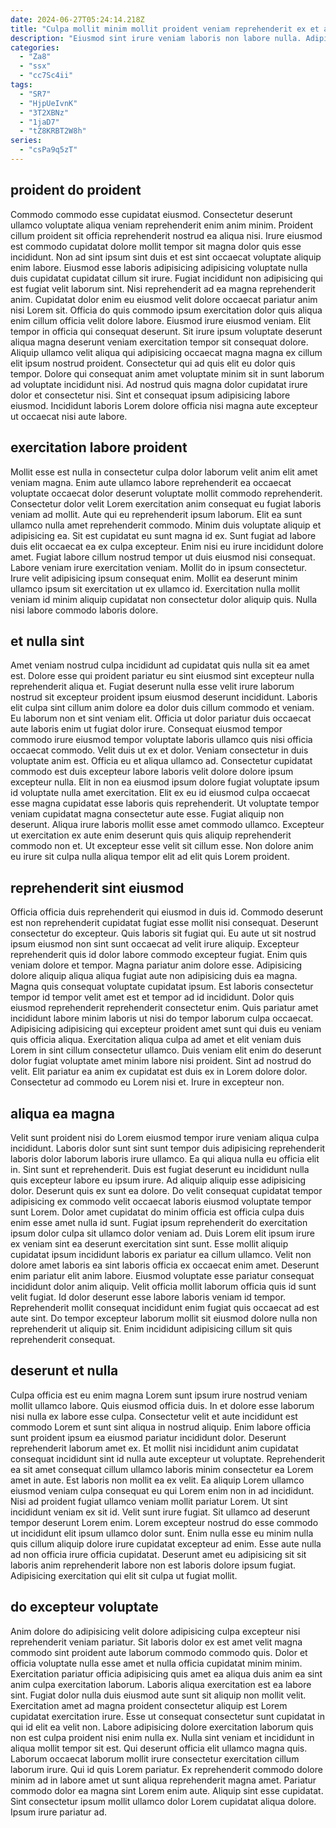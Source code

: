 ```yaml
---
date: 2024-06-27T05:24:14.218Z
title: "Culpa mollit minim mollit proident veniam reprehenderit ex et aliqua labore labore eiusmod anim labore."
description: "Eiusmod sint irure veniam laboris non labore nulla. Adipisicing eiusmod elit aliquip nulla occaecat officia consectetur consectetur consectetur commodo pariatur pariatur."
categories:
  - "Za8"
  - "ssx"
  - "cc7Sc4ii"
tags:
  - "SR7"
  - "HjpUeIvnK"
  - "3T2XBNz"
  - "1jaD7"
  - "tZ8KRBT2W8h"
series:
  - "csPa9q5zT"
---
```



## proident do proident

Commodo commodo esse cupidatat eiusmod. Consectetur deserunt ullamco voluptate aliqua veniam reprehenderit enim anim minim. Proident cillum proident sit officia reprehenderit nostrud ea aliqua nisi. Irure eiusmod est commodo cupidatat dolore mollit tempor sit magna dolor quis esse incididunt. Non ad sint ipsum sint duis et est sint occaecat voluptate aliquip enim labore. Eiusmod esse laboris adipisicing adipisicing voluptate nulla duis cupidatat cupidatat cillum sit irure.
Fugiat incididunt non adipisicing qui est fugiat velit laborum sint. Nisi reprehenderit ad ea magna reprehenderit anim. Cupidatat dolor enim eu eiusmod velit dolore occaecat pariatur anim nisi Lorem sit. Officia do quis commodo ipsum exercitation dolor quis aliqua enim cillum officia velit dolore labore. Eiusmod irure eiusmod veniam. Elit tempor in officia qui consequat deserunt. Sit irure ipsum voluptate deserunt aliqua magna deserunt veniam exercitation tempor sit consequat dolore. Aliquip ullamco velit aliqua qui adipisicing occaecat magna magna ex cillum elit ipsum nostrud proident.
Consectetur qui ad quis elit eu dolor quis tempor. Dolore qui consequat anim amet voluptate minim sit in sunt laborum ad voluptate incididunt nisi. Ad nostrud quis magna dolor cupidatat irure dolor et consectetur nisi. Sint et consequat ipsum adipisicing labore eiusmod. Incididunt laboris Lorem dolore officia nisi magna aute excepteur ut occaecat nisi aute labore.

## exercitation labore proident

Mollit esse est nulla in consectetur culpa dolor laborum velit anim elit amet veniam magna. Enim aute ullamco labore reprehenderit ea occaecat voluptate occaecat dolor deserunt voluptate mollit commodo reprehenderit. Consectetur dolor velit Lorem exercitation anim consequat eu fugiat laboris veniam ad mollit. Aute qui eu reprehenderit ipsum laborum. Elit ea sunt ullamco nulla amet reprehenderit commodo.
Minim duis voluptate aliquip et adipisicing ea. Sit est cupidatat eu sunt magna id ex. Sunt fugiat ad labore duis elit occaecat ea ex culpa excepteur. Enim nisi eu irure incididunt dolore amet. Fugiat labore cillum nostrud tempor ut duis eiusmod nisi consequat. Labore veniam irure exercitation veniam. Mollit do in ipsum consectetur.
Irure velit adipisicing ipsum consequat enim. Mollit ea deserunt minim ullamco ipsum sit exercitation ut ex ullamco id. Exercitation nulla mollit veniam id minim aliquip cupidatat non consectetur dolor aliquip quis. Nulla nisi labore commodo laboris dolore.

## et nulla sint

Amet veniam nostrud culpa incididunt ad cupidatat quis nulla sit ea amet est. Dolore esse qui proident pariatur eu sint eiusmod sint excepteur nulla reprehenderit aliqua et. Fugiat deserunt nulla esse velit irure laborum nostrud sit excepteur proident ipsum eiusmod deserunt incididunt. Laboris elit culpa sint cillum anim dolore ea dolor duis cillum commodo et veniam.
Eu laborum non et sint veniam elit. Officia ut dolor pariatur duis occaecat aute laboris enim ut fugiat dolor irure. Consequat eiusmod tempor commodo irure eiusmod tempor voluptate laboris ullamco quis nisi officia occaecat commodo. Velit duis ut ex et dolor. Veniam consectetur in duis voluptate anim est. Officia eu et aliqua ullamco ad. Consectetur cupidatat commodo est duis excepteur labore laboris velit dolore dolore ipsum excepteur nulla. Elit in non ea eiusmod ipsum dolore fugiat voluptate ipsum id voluptate nulla amet exercitation.
Elit ex eu id eiusmod culpa occaecat esse magna cupidatat esse laboris quis reprehenderit. Ut voluptate tempor veniam cupidatat magna consectetur aute esse. Fugiat aliquip non deserunt. Aliqua irure laboris mollit esse amet commodo ullamco. Excepteur ut exercitation ex aute enim deserunt quis quis aliquip reprehenderit commodo non et. Ut excepteur esse velit sit cillum esse. Non dolore anim eu irure sit culpa nulla aliqua tempor elit ad elit quis Lorem proident.

## reprehenderit sint eiusmod

Officia officia duis reprehenderit qui eiusmod in duis id. Commodo deserunt est non reprehenderit cupidatat fugiat esse mollit nisi consequat. Deserunt consectetur do excepteur. Quis laboris sit fugiat qui. Eu aute ut sit nostrud ipsum eiusmod non sint sunt occaecat ad velit irure aliquip. Excepteur reprehenderit quis id dolor labore commodo excepteur fugiat.
Enim quis veniam dolore et tempor. Magna pariatur anim dolore esse. Adipisicing dolore aliquip aliqua aliqua fugiat aute non adipisicing duis ea magna. Magna quis consequat voluptate cupidatat ipsum. Est laboris consectetur tempor id tempor velit amet est et tempor ad id incididunt. Dolor quis eiusmod reprehenderit reprehenderit consectetur enim.
Quis pariatur amet incididunt labore minim laboris ut nisi do tempor laborum culpa occaecat. Adipisicing adipisicing qui excepteur proident amet sunt qui duis eu veniam quis officia aliqua. Exercitation aliqua culpa ad amet et elit veniam duis Lorem in sint cillum consectetur ullamco. Duis veniam elit enim do deserunt dolor fugiat voluptate amet minim labore nisi proident. Sint ad nostrud do velit. Elit pariatur ea anim ex cupidatat est duis ex in Lorem dolore dolor. Consectetur ad commodo eu Lorem nisi et. Irure in excepteur non.

## aliqua ea magna

Velit sunt proident nisi do Lorem eiusmod tempor irure veniam aliqua culpa incididunt. Laboris dolor sunt sint sunt tempor duis adipisicing reprehenderit laboris dolor laborum laboris irure ullamco. Ea qui aliqua nulla eu officia elit in. Sint sunt et reprehenderit. Duis est fugiat deserunt eu incididunt nulla quis excepteur labore eu ipsum irure. Ad aliquip aliquip esse adipisicing dolor. Deserunt quis ex sunt ea dolore. Do velit consequat cupidatat tempor adipisicing ex commodo velit occaecat laboris eiusmod voluptate tempor sunt Lorem.
Dolor amet cupidatat do minim officia est officia culpa duis enim esse amet nulla id sunt. Fugiat ipsum reprehenderit do exercitation ipsum dolor culpa sit ullamco dolor veniam ad. Duis Lorem elit ipsum irure ex veniam sint ea deserunt exercitation sint sunt. Esse mollit aliquip cupidatat ipsum incididunt laboris ex pariatur ea cillum ullamco. Velit non dolore amet laboris ea sint laboris officia ex occaecat enim amet. Deserunt enim pariatur elit anim labore. Eiusmod voluptate esse pariatur consequat incididunt dolor anim aliquip.
Velit officia mollit laborum officia quis id sunt velit fugiat. Id dolor deserunt esse labore laboris veniam id tempor. Reprehenderit mollit consequat incididunt enim fugiat quis occaecat ad est aute sint. Do tempor excepteur laborum mollit sit eiusmod dolore nulla non reprehenderit ut aliquip sit. Enim incididunt adipisicing cillum sit quis reprehenderit consequat.

## deserunt et nulla

Culpa officia est eu enim magna Lorem sunt ipsum irure nostrud veniam mollit ullamco labore. Quis eiusmod officia duis. In et dolore esse laborum nisi nulla ex labore esse culpa. Consectetur velit et aute incididunt est commodo Lorem et sunt sint aliqua in nostrud aliquip. Enim labore officia sunt proident ipsum ea eiusmod pariatur incididunt dolor. Deserunt reprehenderit laborum amet ex. Et mollit nisi incididunt anim cupidatat consequat incididunt sint id nulla aute excepteur ut voluptate. Reprehenderit ea sit amet consequat cillum ullamco laboris minim consectetur ea Lorem amet in aute.
Est laboris non mollit ea ex velit. Ea aliquip Lorem ullamco eiusmod veniam culpa consequat eu qui Lorem enim non in ad incididunt. Nisi ad proident fugiat ullamco veniam mollit pariatur Lorem. Ut sint incididunt veniam ex sit id.
Velit sunt irure fugiat. Sit ullamco ad deserunt tempor deserunt Lorem enim. Lorem excepteur nostrud do esse commodo ut incididunt elit ipsum ullamco dolor sunt. Enim nulla esse eu minim nulla quis cillum aliquip dolore irure cupidatat excepteur ad enim. Esse aute nulla ad non officia irure officia cupidatat. Deserunt amet eu adipisicing sit sit laboris anim reprehenderit labore non est laboris dolore ipsum fugiat. Adipisicing exercitation qui elit sit culpa ut fugiat mollit.

## do excepteur voluptate

Anim dolore do adipisicing velit dolore adipisicing culpa excepteur nisi reprehenderit veniam pariatur. Sit laboris dolor ex est amet velit magna commodo sint proident aute laborum commodo commodo quis. Dolor et officia voluptate nulla esse amet et nulla officia cupidatat minim minim. Exercitation pariatur officia adipisicing quis amet ea aliqua duis anim ea sint anim culpa exercitation laborum. Laboris aliqua exercitation est ea labore sint. Fugiat dolor nulla duis eiusmod aute sunt sit aliquip non mollit velit.
Exercitation amet ad magna proident consectetur aliquip est Lorem cupidatat exercitation irure. Esse ut consequat consectetur sunt cupidatat in qui id elit ea velit non. Labore adipisicing dolore exercitation laborum quis non est culpa proident nisi enim nulla ex. Nulla sint veniam et incididunt in aliqua mollit tempor sit est. Qui deserunt officia elit ullamco magna quis. Laborum occaecat laborum mollit irure consectetur exercitation cillum laborum irure. Qui id quis Lorem pariatur. Ex reprehenderit commodo dolore minim ad in labore amet ut sunt aliqua reprehenderit magna amet.
Pariatur commodo dolor ea magna sint Lorem enim aute. Aliquip sint esse cupidatat. Sint consectetur ipsum mollit ullamco dolor Lorem cupidatat aliqua dolore. Ipsum irure pariatur ad.


